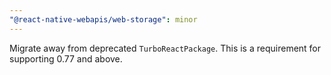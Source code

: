 ```yaml
---
"@react-native-webapis/web-storage": minor
---
```


Migrate away from deprecated `TurboReactPackage`. This is a requirement for
supporting 0.77 and above.
